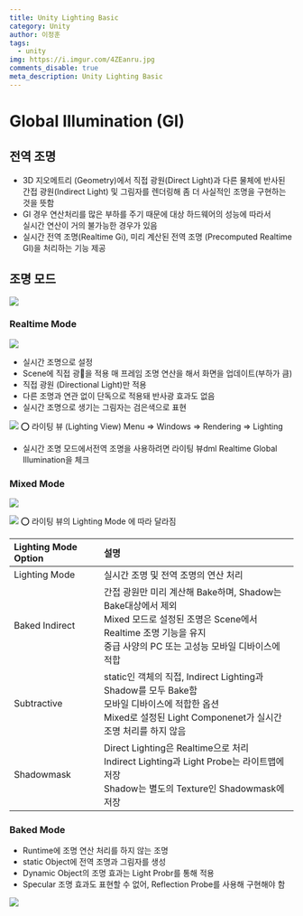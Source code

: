 ```yaml
---
title: Unity Lighting Basic
category: Unity
author: 이정훈
tags:
  - unity
img: https://i.imgur.com/4ZEanru.jpg
comments_disable: true
meta_description: Unity Lighting Basic
---
```

# Global Illumination (GI)

## 전역 조명
- 3D 지오메트리 (Geometry)에서 직접 광원(Direct Light)과 다른 물체에 반사된 간접 광원(Indirect Light) 및 그림자를 렌더링해 좀 더 사실적인 조명을 구현하는 것을 뜻함
- GI 경우 연산처리를 많은 부하를 주기 때문에 대상 하드웨어의 성능에 따라서 <br>실시간 연산이 거의 불가능한 경우가 있음
- 실시간 전역 조명(Realtime Gi), 미리 계산된 전역 조명 (Precomputed Realtime GI)을 처리하는 기능 제공

## 조명 모드

![](https://i.imgur.com/TlGizbZ.jpg)

### Realtime Mode

![](https://i.imgur.com/4ZEanru.jpg)

- 실시간 조명으로 설정
- Scene에 직접 광🔆을 적용 매 프레임 조명 연산을 해서 화면을 업데이트(부하가 큼)
- 직접 광원 (Directional Light)만 적용
- 다른 조명과 연관 없이 단독으로 적용돼 반사광 효과도 없음 
- 실시간 조명으로 생기는 그림자는 검은색으로 표현

![](https://i.imgur.com/3FaolYM.jpg)
⭕️ 라이팅 뷰 (Lighting View)  Menu => Windows => Rendering => Lighting

- 실시간 조명 모드에서전역 조명을 사용하려면 라이팅 뷰dml Realtime Global Illumination을 체크

### Mixed Mode

![](https://i.imgur.com/t1ZKheP.jpg)


![](https://i.imgur.com/wqSqfj9.jpg)
⭕️ 라이팅 뷰의 Lighting Mode 에 따라 달라짐

|Lighting Mode Option|설명|
|:--|:--|
|Lighting Mode|실시간 조명 및 전역 조명의 연산 처리|
|Baked Indirect|간접 광원만 미리 계산해 Bake하며, Shadow는 Bake대상에서 제외<br>Mixed 모드로 설정된 조명은 Scene에서 Realtime 조명 기능을 유지<br>중급 사양의 PC 또는 고성능 모바일 디바이스에 적합|
|Subtractive|static인 객체의 직접, Indirect Lighting과 Shadow를 모두 Bake함<br>모바일 디바이스에 적합한 옵션<br>Mixed로 설정된 Light Componenet가 실시간 조명 처리를 하지 않음|
|Shadowmask|Direct Lighting은 Realtime으로 처리<br>Indirect Lighting과 Light Probe는 라이트맵에 저장<br>Shadow는 별도의 Texture인 Shadowmask에 저장|

### Baked Mode
- Runtime에 조명 연산 처리를 하지 않는 조명
- static Object에 전역 조명과 그림자를 생성
- Dynamic Object의 조명 효과는 Light Probr를 통해 적용
- Specular 조명 효과도 표현할 수 없어, Reflection Probe를 사용해 구현해야 함

![](https://i.imgur.com/EmMQ4zu.jpg)
